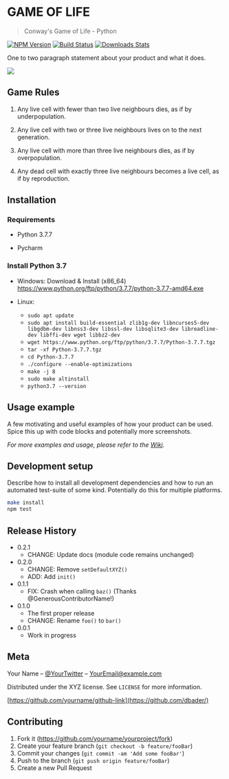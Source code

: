# GAME OF LIFE
> Conway's Game of Life - Python 

[![NPM Version][npm-image]][npm-url]
[![Build Status][travis-image]][travis-url]
[![Downloads Stats][npm-downloads]][npm-url]

One to two paragraph statement about your product and what it does.

![](https://upload.wikimedia.org/wikipedia/commons/e/e6/Conways_game_of_life_breeder_animation.gif)

## Game Rules

1. Any live cell with fewer than two live neighbours dies, as if by underpopulation.

2. Any live cell with two or three live neighbours lives on to the next generation.

3. Any live cell with more than three live neighbours dies, as if by overpopulation.

4. Any dead cell with exactly three live neighbours becomes a live cell, as if by reproduction.

## Installation

### Requirements

- Python 3.7.7

- Pycharm

### Install Python 3.7

- Windows: Download & Install (x86_64) https://www.python.org/ftp/python/3.7.7/python-3.7.7-amd64.exe

- Linux:
   * `sudo apt update`
   * `sudo apt install build-essential zlib1g-dev libncurses5-dev libgdbm-dev libnss3-dev libssl-dev libsqlite3-dev libreadline-dev libffi-dev wget libbz2-dev`
   * `wget https://www.python.org/ftp/python/3.7.7/Python-3.7.7.tgz`
   * `tar -xf Python-3.7.7.tgz`
   * `cd Python-3.7.7`
   * `./configure --enable-optimizations`
   * `make -j 8`
   * `sudo make altinstall`
   * `python3.7 --version`

## Usage example

A few motivating and useful examples of how your product can be used. Spice this up with code blocks and potentially more screenshots.

_For more examples and usage, please refer to the [Wiki][wiki]._

## Development setup

Describe how to install all development dependencies and how to run an automated test-suite of some kind. Potentially do this for multiple platforms.

```sh
make install
npm test
```

## Release History

* 0.2.1
    * CHANGE: Update docs (module code remains unchanged)
* 0.2.0
    * CHANGE: Remove `setDefaultXYZ()`
    * ADD: Add `init()`
* 0.1.1
    * FIX: Crash when calling `baz()` (Thanks @GenerousContributorName!)
* 0.1.0
    * The first proper release
    * CHANGE: Rename `foo()` to `bar()`
* 0.0.1
    * Work in progress

## Meta

Your Name – [@YourTwitter](https://twitter.com/dbader_org) – YourEmail@example.com

Distributed under the XYZ license. See ``LICENSE`` for more information.

[https://github.com/yourname/github-link](https://github.com/dbader/)

## Contributing

1. Fork it (<https://github.com/yourname/yourproject/fork>)
2. Create your feature branch (`git checkout -b feature/fooBar`)
3. Commit your changes (`git commit -am 'Add some fooBar'`)
4. Push to the branch (`git push origin feature/fooBar`)
5. Create a new Pull Request

<!-- Markdown link & img dfn's -->
[npm-image]: https://img.shields.io/npm/v/datadog-metrics.svg?style=flat-square
[npm-url]: https://npmjs.org/package/datadog-metrics
[npm-downloads]: https://img.shields.io/npm/dm/datadog-metrics.svg?style=flat-square
[travis-image]: https://img.shields.io/travis/dbader/node-datadog-metrics/master.svg?style=flat-square
[travis-url]: https://travis-ci.org/dbader/node-datadog-metrics
[wiki]: https://github.com/yourname/yourproject/wiki
